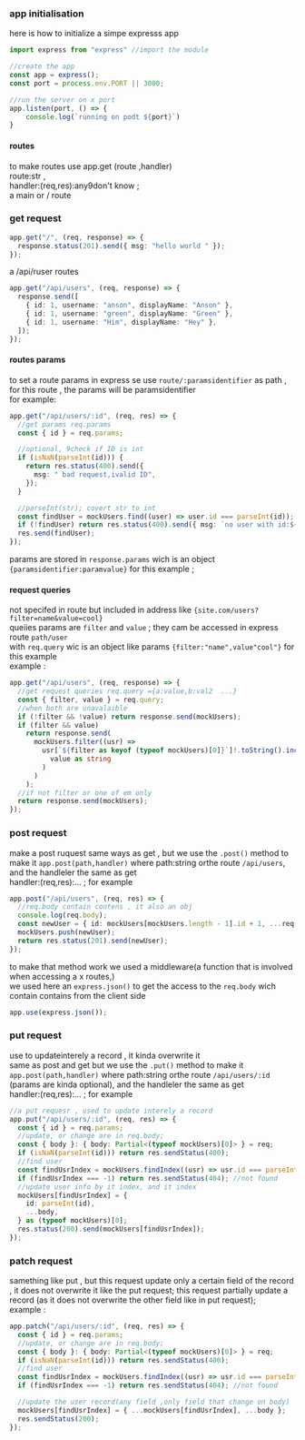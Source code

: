 ### app initialisation

here is how to initialize a simpe expresss app

```ts
import express from "express" //import the module

//create the app
const app = express();
const port = process.env.PORT || 3000;

//run the server on x port
app.listen(port, () => {
    console.log(`running on podt ${port}`)
}

```

#### routes

to make routes
use app.get (route ,handler)  
route:str ,  
handler:(req,res):any9don't know ;  
a main or / route

### get request

```ts
app.get("/", (req, response) => {
  response.status(201).send({ msg: "hello world " });
});
```

a /api/ruser routes

```ts
app.get("/api/users", (req, response) => {
  response.send([
    { id: 1, username: "anson", displayName: "Anson" },
    { id: 1, username: "green", displayName: "Green" },
    { id: 1, username: "Him", displayName: "Hey" },
  ]);
});
```

#### routes params

to set a route params in express se use `route/:paramsidentifier` as path ,
for this route , the params will be paramsidentifier  
for example:

```ts
app.get("/api/users/:id", (req, res) => {
  //get params req.params
  const { id } = req.params;

  //optional, 9check if ID is int
  if (isNaN(parseInt(id))) {
    return res.status(400).send({
      msg: " bad request,ivalid ID",
    });
  }

  //parseInt(str); covert str to int
  const findUser = mockUsers.find((user) => user.id === parseInt(id));
  if (!findUser) return res.status(400).send({ msg: `no user with id:${id}` });
  res.send(findUser);
});
```

params are stored in `response.params` wich is an object `{paramsidentifier:paramvalue}` for this example ;

#### request queries

not specifed in route but included in address like `{site.com/users?filter=name&value=cool}`  
queiies params are `filter` and `value` ; they cam be accessed in express route `path/user`  
with `req.query` wic is an object like params `{filter:"name",value"cool"}` for this example  
example :

```ts
app.get("/api/users", (req, response) => {
  //get request queries req.query ={a:value,b:val2  ...}
  const { filter, value } = req.query;
  //when both are unavalaible
  if (!filter && !value) return response.send(mockUsers);
  if (filter && value)
    return response.send(
      mockUsers.filter((usr) =>
        usr[`${filter as keyof (typeof mockUsers)[0]}`]!.toString().includes(
          value as string
        )
      )
    );
  //if not filter or one of em only
  return response.send(mockUsers);
});
```

### post request

make a post ruquest same ways as get , but we use the `.post()` method to make it
`app.post(path,handler)` where path:string orthe route `/api/users`, and the handleler the same as get  
handler:(req,res):... ;
for example

```ts
app.post("/api/users", (req, res) => {
  //req.body contain contens , it also an obj
  console.log(req.body);
  const newUser = { id: mockUsers[mockUsers.length - 1].id + 1, ...req.body };
  mockUsers.push(newUser);
  return res.status(201).send(newUser);
});
```

to make that method work we used a middleware(a function that is involved when accessing a x routes,)  
we used here an `express.json()` to get the access to the `req.body` wich contain contains from the client side

```ts
app.use(express.json());
```

### put request

use to updateinterely a record , it kinda overwrite it  
same as post and get but we use the `.put()` method to make it
`app.post(path,handler)` where path:string orthe route `/api/users/:id` (params are kinda optional), and the handleler the same as get  
handler:(req,res):... ;
for example

```ts
//a put requesr , used to update interely a record
app.put("/api/users/:id", (req, res) => {
  const { id } = req.params;
  //update, or change are in req.body;
  const { body }: { body: Partial<(typeof mockUsers)[0]> } = req;
  if (isNaN(parseInt(id))) return res.sendStatus(400);
  //find user
  const findUsrIndex = mockUsers.findIndex((usr) => usr.id === parseInt(id));
  if (findUsrIndex === -1) return res.sendStatus(404); //not found
  //update user info by it index, and it index
  mockUsers[findUsrIndex] = {
    id: parseInt(id),
    ...body,
  } as (typeof mockUsers)[0];
  res.status(200).send(mockUsers[findUsrIndex]);
});
```

### patch request

samething like put , but this request update only a certain field of the record , it does not overwrite it like the put request; this request partially update a record (as it does not overwrite the other field like in put request);  
example :

```ts
app.patch("/api/users/:id", (req, res) => {
  const { id } = req.params;
  //update, or change are in req.body;
  const { body }: { body: Partial<(typeof mockUsers)[0]> } = req;
  if (isNaN(parseInt(id))) return res.sendStatus(400);
  //find user
  const findUsrIndex = mockUsers.findIndex((usr) => usr.id === parseInt(id));
  if (findUsrIndex === -1) return res.sendStatus(404); //not found

  //update the user record(any field ,only field that change on body)
  mockUsers[findUsrIndex] = { ...mockUsers[findUsrIndex], ...body };
  res.sendStatus(200);
});
```
